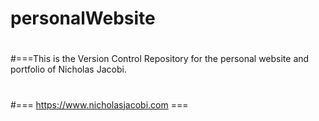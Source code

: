 # personalWebsite
#
#===This is the Version Control Repository for the personal website and portfolio of Nicholas Jacobi.
#
#===   https://www.nicholasjacobi.com   ===
